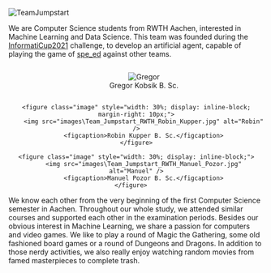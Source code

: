 ![TeamJumpstart](images\TeamJumpstart.png)

We are Computer Science students from RWTH Aachen, interested in Machine Learning and Data Science. 
This team was founded during the [InformatiCup2021](https://github.com/informatiCup/InformatiCup2021) challenge, to develop an artificial agent, capable of playing the game of [spe_ed](https://github.com/InformatiCup/InformatiCup2021/blob/master/spe_ed.pdf) against other teams.

<div style="text-align: center;">
    <figure class="image" style="width: 30%; display: inline-block; margin-right: 10px;">
        <img src="images\Team_Jumpstart_RWTH_Gregor_Kobsik.jpg" alt="Gregor" />
        <figcaption>Gregor Kobsik B. Sc.</figcaption>
    </figure>
    
    <figure class="image" style="width: 30%; display: inline-block; margin-right: 10px;">
        <img src="images\Team_Jumpstart_RWTH_Robin_Kupper.jpg" alt="Robin" />
        <figcaption>Robin Kupper B. Sc.</figcaption>
    </figure>
    
    <figure class="image" style="width: 30%; display: inline-block;">
        <img src="images\Team_Jumpstart_RWTH_Manuel_Pozor.jpg" alt="Manuel" />
        <figcaption>Manuel Pozor B. Sc.</figcaption>
    </figure>   
</div>

We know each other from the very beginning of the first Computer Science semester in Aachen. 
Throughout our whole study, we attended similar courses and supported each other in the examination periods. 
Besides our obvious interest in Machine Learning, we share a passion for computers and video games. 
We like to play a round of Magic the Gathering, some old fashioned board games or a round of Dungeons and Dragons.
In addition to those nerdy activities, we also really enjoy watching random movies from famed masterpieces to complete trash.
